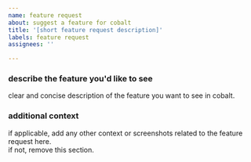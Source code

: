 ```yaml
---
name: feature request
about: suggest a feature for cobalt
title: '[short feature request description]'
labels: feature request
assignees: ''

---
```


### describe the feature you'd like to see
clear and concise description of the feature you want to see in cobalt.

### additional context
if applicable, add any other context or screenshots related to the feature request here.  
if not, remove this section.
